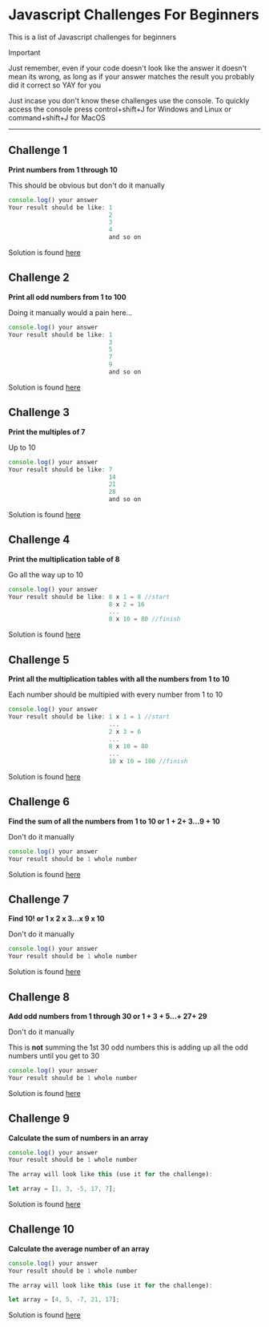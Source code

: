 # Javascript Challenges For Beginners
This is a list of Javascript challenges for beginners
> [!IMPORTANT]
> Just remember, even if your code doesn't look like the answer it doesn't mean its wrong, as long as if your answer matches the result you probably did it correct so YAY for you

Just incase you don't know these challenges use the console. To quickly access the console press control+shift+J for Windows and Linux or command+shift+J for MacOS


---

## Challenge 1

**Print numbers from 1 through 10**

This should be obvious but don't do it manually

```javascript
console.log() your answer
Your result should be like: 1
                            2
                            3
                            4
                            and so on
```

Solution is found [here](challenge_1.html)

## Challenge 2

**Print all odd numbers from 1 to 100**

Doing it manually would a pain here...

```javascript
console.log() your answer
Your result should be like: 1
                            3
                            5
                            7
                            9
                            and so on
```

Solution is found [here](challenge_2.html)

## Challenge 3

**Print the multiples of 7**

Up to 10

```javascript
console.log() your answer
Your result should be like: 7
                            14
                            21
                            28
                            and so on
```

Solution is found [here](challenge_3.html) 

## Challenge 4

**Print the multiplication table of 8**

Go all the way up to 10

```javascript
console.log() your answer
Your result should be like: 8 x 1 = 8 //start
                            8 x 2 = 16
                            ...
                            8 x 10 = 80 //finish
```

Solution is found [here](challenge_4.html) 

## Challenge 5

**Print all the multiplication tables with all the numbers from 1 to 10**

Each number should be multipied with every number from 1 to 10

```javascript
console.log() your answer
Your result should be like: 1 x 1 = 1 //start
                            ...
                            2 x 3 = 6
                            ...
                            8 x 10 = 80
                            ...
                            10 x 10 = 100 //finish
```

Solution is found [here](challenge_5.html) 

## Challenge 6

**Find the sum of all the numbers from 1 to 10 or 1 + 2+ 3...9 + 10**

Don't do it manually

```javascript
console.log() your answer
Your result should be 1 whole number
```

Solution is found [here](challenge_6.html) 

## Challenge 7

**Find 10! or 1 x 2 x 3...x 9 x 10**

Don't do it manually

```javascript
console.log() your answer
Your result should be 1 whole number
```

Solution is found [here](challenge_7.html) 

## Challenge 8

**Add odd numbers from 1 through 30 or 1 + 3 + 5...+ 27+ 29**

Don't do it manually

This is **not** summing the 1st 30 odd numbers this is adding up all the odd numbers until you get to 30

```javascript
console.log() your answer
Your result should be 1 whole number
```

Solution is found [here](challenge_7.html) 

## Challenge 9

**Calculate the sum of numbers in an array**

```javascript
console.log() your answer
Your result should be 1 whole number

The array will look like this (use it for the challenge):

let array = [1, 3, -5, 17, 7];
```

Solution is found [here](challenge_9.html) 

## Challenge 10

**Calculate the average number of an array**

```javascript
console.log() your answer
Your result should be 1 whole number

The array will look like this (use it for the challenge):

let array = [4, 5, -7, 21, 17];
```

Solution is found [here](challenge_10.html) 